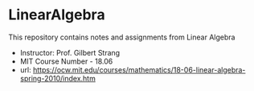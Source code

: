 # LinearAlgebra
This repository contains notes and assignments from Linear Algebra

- Instructor: Prof. Gilbert Strang
- MIT Course Number - 18.06
- url: https://ocw.mit.edu/courses/mathematics/18-06-linear-algebra-spring-2010/index.htm
